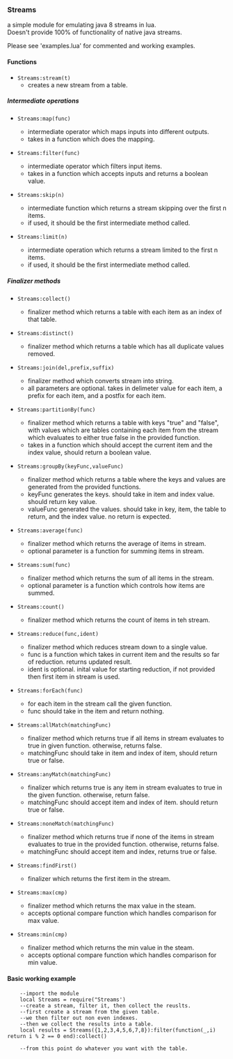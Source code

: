 ### Streams  
a simple module for emulating java 8 streams in lua.  
Doesn't provide 100% of functionality of native java streams.  

Please see 'examples.lua' for commented and working examples.

#### Functions  
- ```Streams:stream(t)```
    - creates a new stream from a table.

##### Intermediate operations


 - ```Streams:map(func)```  
    - intermediate operator which maps inputs into different outputs.  
    - takes in a function which does the mapping.  


 - ```Streams:filter(func)```  
    - intermediate operator which filters input items.  
    - takes in a function which accepts inputs and returns a boolean value.  

- ```Streams:skip(n)```
   - intermediate function which returns a stream skipping over the first n items.
   - if used, it should be the first intermediate method called.


- ```Streams:limit(n)```
   - intermediate operation which returns a stream limited to the first n items.
   - if used, it should be the first intermediate method called.

##### Finalizer methods

 - ```Streams:collect()```  
    - finalizer method which returns a table with each item as an index of that table.  


 - ```Streams:distinct()```  
    - finalizer method which returns a table which has all duplicate values removed.  


 - ```Streams:join(del,prefix,suffix)```  
    - finalizer method which converts stream into string.  
    - all parameters are optional. takes in delimeter value for each item, a prefix for each item, and a postfix for each item.  


 - ```Streams:partitionBy(func)```  
    - finalizer method which returns a table with keys "true" and "false", with values which are tables containing each item from the stream which evaluates to either true false in the provided function.  
    - takes in a function which should accept the current item and the index value, should return a boolean value.  


 - ```Streams:groupBy(keyFunc,valueFunc)```  
    - finalizer method which returns a table where the keys and values are generated from the provided functions.
    - keyFunc generates the keys. should take in item and index value.  should return key value.  
    - valueFunc generated the values. should take in key, item, the table to return, and the index value. no return is expected.  


 - ```Streams:average(func)```  
    - finalizer method which returns the average of items in stream.  
    - optional parameter is a function for summing items in stream.  


 - ```Streams:sum(func)```  
   - finalizer method which returns the sum of all items in the stream.  
   - optional parameter is a function which controls how items are summed.  


 - ```Streams:count()```  
    - finalizer method which returns the count of items in teh stream.  


 - ```Streams:reduce(func,ident)```  
    - finalizer method which reduces stream down to a single value.  
    - func is a function which takes in current item and the results so far of reduction. returns updated result.    
    - ident is optional. inital value for starting reduction, if not provided then first item in stream is used.  


 - ```Streams:forEach(func)```  
    - for each item in the stream call the given function.  
    - func should take in the item and return nothing.  


 - ```Streams:allMatch(matchingFunc)```  
    - finalizer method which returns true if all items in stream evaluates to true in given function.  otherwise, returns false.  
    - matchingFunc should take in item and index of item, should return true or false.  


 - ```Streams:anyMatch(matchingFunc)```  
    - finalizer which returns true is any item in stream evaluates to true in the given function. otherwise, return false.
    - matchingFunc should accept item and index of item. should return true or false.  
   

 - ```Streams:noneMatch(matchingFunc)```  
    - finalizer method which returns true if none of the items in stream evaluates to true in the provided function. otherwise, returns false.  
    - matchingFunc should accept item and index, returns true or false.


 - ```Streams:findFirst()```  
    - finalizer which returns the first item in the stream.  
   

 - ```Streams:max(cmp)```  
    - finalizer method which returns the max value in the steam.  
    - accepts optional compare function which handles comparison for max value.
   

 - ```Streams:min(cmp)```  
     - finalizer method which returns the min value in the steam.
     - accepts optional compare function which handles comparison for min value.  


#### Basic working example  
``` 
    --import the module
    local Streams = require("Streams')
    --create a stream, filter it, then collect the reuslts.
    --first create a stream from the given table.
    --we then filter out non even indexes.
    --then we collect the results into a table.
    local results = Streams({1,2,3,4,5,6,7,8}):filter(function(_,i) return i % 2 == 0 end):collect()    
    
    --from this point do whatever you want with the table.
```
